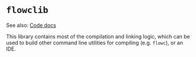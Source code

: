 # `flowclib`
See also: [Code docs](http://andrewdavidmackenzie.github.io/flow/code/doc/flowclib/index.html)

This library contains most of the compilation and linking logic, which can be used
to build other command line utilities for compiling (e.g. `flowc`), or an IDE.